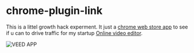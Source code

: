 # chrome-plugin-link
This is a littel growth hack experment. It just a [chrome web store app](https://chrome.google.com/webstore/detail/veedio-simple-online-vide/flmankojijmeodbfbjofaaoomgagkdkp) to see if u can to drive traffic for my startup [Online video editor](https://www.veed.io).

![VEED APP](https://i.imgur.com/ZMVBKiP.png "VEED CHROME APP")

